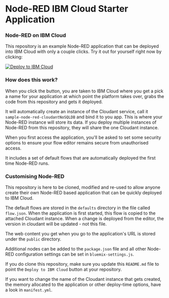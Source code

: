 Node-RED IBM Cloud Starter Application
====================================

### Node-RED on IBM Cloud

This repository is an example Node-RED application that can be deployed into
IBM Cloud with only a couple clicks. Try it out for yourself right now by clicking:

[![Deploy to IBM Cloud](https://bluemix.net/deploy/button.png)](https://bluemix.net/deploy?repository=https://github.com/ibmets/node-red-bluemix-starter.git)

### How does this work?

When you click the button, you are taken to IBM Cloud where you get a pick a name
for your application at which point the platform takes over, grabs the code from
this repository and gets it deployed.

It will automatically create an instance of the Cloudant service, call it
`sample-node-red-cloudantNoSQLDB` and bind it to you app. This is where your
Node-RED instance will store its data. If you deploy multiple instances of
Node-RED from this repository, they will share the one Cloudant instance.


When you first access the application, you'll be asked to set some security options
to ensure your flow editor remains secure from unauthorised access.

It includes a set of default flows that are automatically deployed the first time
Node-RED runs.

### Customising Node-RED

This repository is here to be cloned, modified and re-used to allow anyone create
their own Node-RED based application that can be quickly deployed to IBM Cloud.

The default flows are stored in the `defaults` directory in the file called `flow.json`.
When the application is first started, this flow is copied to the attached Cloudant
instance. When a change is deployed from the editor, the version in cloudant will
be updated - not this file.

The web content you get when you go to the application's URL is stored under the
`public` directory.

Additional nodes can be added to the `package.json` file and all other Node-RED
configuration settings can be set in `bluemix-settings.js`.

If you do clone this repository, make sure you update this `README.md` file to point
the `Deploy to IBM Cloud` button at your repository.

If you want to change the name of the Cloudant instance that gets created, the memory
allocated to the application or other deploy-time options, have a look in `manifest.yml`.
